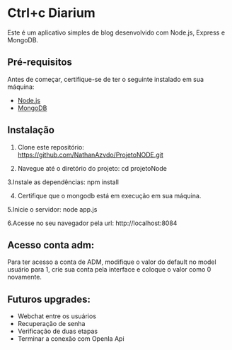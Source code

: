 # Ctrl+c Diarium

Este é um aplicativo simples de blog desenvolvido com Node.js, Express e MongoDB.

## Pré-requisitos

Antes de começar, certifique-se de ter o seguinte instalado em sua máquina:

- [Node.js](https://nodejs.org/)
- [MongoDB](https://www.mongodb.com/try/download/community)

## Instalação

1. Clone este repositório:
https://github.com/NathanAzvdo/ProjetoNODE.git
   
2. Navegue até o diretório do projeto:
cd projetoNode

3.Instale as dependências:
npm install

4. Certifique que o mongodb está em execução em sua máquina.
   
5.Inicie o servidor:
node app.js

6.Acesse no seu navegador pela url:
http://localhost:8084

## Acesso conta adm:

Para ter acesso a conta de ADM, modifique o valor do default no model usuário para 1, crie sua conta pela interface e coloque o valor como 0 novamente.

## Futuros upgrades:

<ul>
  <li>Webchat entre os usuários</li>
  <li>Recuperação de senha</li>
  <li>Verificação de duas etapas</li>
  <li>Terminar a conexão com OpenIa Api</li>
</ul>

